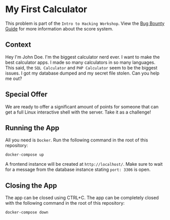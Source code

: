 # My First Calculator

This problem is part of the `Intro to Hacking Workshop`. View the [Bug Bounty Guide](https://github.com/hackmtlca/bug-bounty-guide) for more information about the score system.

## Context

Hey I'm John Doe. I'm the biggest calculator nerd ever. I want to make the best calculator apps. I made so many calculators in so many languages. This said, the `SQL Calculator` and `PHP Calculator` seem to be the biggest issues. I got my database dumped and my secret file stolen. Can you help me out?

## Special Offer

We are ready to offer a significant amount of points for someone that can get a full Linux interactive shell with the server. Take it as a challenge!

## Running the App

All you need is `Docker`. Run the following command in the root of this repository:

```
docker-compose up
```

A frontend instance will be created at `http://localhost/`. Make sure to wait for a message from the database instance stating `port: 3306` is open.

## Closing the App

The app can be closed using CTRL+C. The app can be completely closed with the following command in the root of this repository:

```
docker-compose down
```